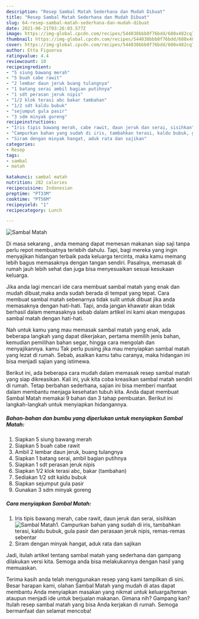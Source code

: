 ```yaml
---
description: "Resep Sambal Matah Sederhana dan Mudah Dibuat"
title: "Resep Sambal Matah Sederhana dan Mudah Dibuat"
slug: 64-resep-sambal-matah-sederhana-dan-mudah-dibuat
date: 2021-06-21T03:26:03.577Z
image: https://img-global.cpcdn.com/recipes/544038bbb0f76bdd/680x482cq70/sambal-matah-foto-resep-utama.jpg
thumbnail: https://img-global.cpcdn.com/recipes/544038bbb0f76bdd/680x482cq70/sambal-matah-foto-resep-utama.jpg
cover: https://img-global.cpcdn.com/recipes/544038bbb0f76bdd/680x482cq70/sambal-matah-foto-resep-utama.jpg
author: Etta Figueroa
ratingvalue: 4.4
reviewcount: 10
recipeingredient:
- "5 siung bawang merah"
- "5 buah cabe rawit"
- "2 lembar daun jeruk buang tulangnya"
- "1 batang serai ambil bagian putihnya"
- "1 sdt perasan jeruk nipis"
- "1/2 klok terasi abc bakar tambahan"
- "1/2 sdt kaldu bubuk"
- "sejumput gula pasir"
- "3 sdm minyak goreng"
recipeinstructions:
- "Iris tipis bawang merah, cabe rawit, daun jeruk dan serai, sisihkan"
- "Campurkan bahan yang sudah di iris, tambahkan terasi, kaldu bubuk, gula pasir dan perasaan jeruk nipis, remas-remas sebentar"
- "Siram dengan minyak hangat, aduk rata dan sajikan"
categories:
- Resep
tags:
- sambal
- matah

katakunci: sambal matah 
nutrition: 282 calories
recipecuisine: Indonesian
preptime: "PT33M"
cooktime: "PT56M"
recipeyield: "1"
recipecategory: Lunch

---
```



![Sambal Matah](https://img-global.cpcdn.com/recipes/544038bbb0f76bdd/680x482cq70/sambal-matah-foto-resep-utama.jpg)

Di masa  sekarang , anda memang dapat memesan makanan siap saji tanpa perlu repot membuatnya terlebih dahulu. Tapi, bagi mereka yang ingin menyajikan hidangan terbaik pada keluarga tercinta, maka kamu memang lebih bagus memasaknya dengan tangan sendiri. Pasalnya, memasak di rumah jauh lebih sehat dan juga bisa menyesuaikan sesuai kesukaan keluarga.

Jika anda lagi mencari ide cara membuat sambal matah yang enak dan mudah dibuat,maka anda sudah berada di tempat yang tepat. Cara membuat sambal matah  sebenarnya tidak sulit untuk dibuat jika anda memasaknya dengan hati-hati. Tapi, anda jangan khawatir akan tidak berhasil dalam memasaknya 
sebab dalam artikel ini kami akan mengupas sambal matah dengan hati-hati.  



Nah untuk kamu yang mau memasak sambal matah yang enak, ada beberapa langkah yang dapat dikerjakan, pertama memilih jenis bahan, kemudian pemilihan bahan segar, hingga cara mengolah dan menyajikannya. kamu Tak perlu pusing jika mau menyiapkan sambal matah yang lezat di rumah. Sebab, asalkan kamu  tahu caranya, maka hidangan ini bisa menjadi sajian yang istimewa.

Berikut ini, ada beberapa cara mudah dalam memasak resep sambal matah yang siap dikreasikan. Kali ini, yuk kita coba kreasikan sambal matah sendiri di rumah. Tetap berbahan sederhana, sajian ini bisa memberi manfaat dalam membantu menjaga kesehatan tubuh kita. Anda dapat membuat Sambal Matah memakai 9 bahan dan 3 tahap pembuatan. Berikut ini langkah-langkah untuk menyiapkan hidangannya.

<!--inarticleads1-->

##### Bahan-bahan dan bumbu yang diperlukan untuk menyiapkan Sambal Matah:

1. Siapkan 5 siung bawang merah
1. Siapkan 5 buah cabe rawit
1. Ambil 2 lembar daun jeruk, buang tulangnya
1. Siapkan 1 batang serai, ambil bagian putihnya
1. Siapkan 1 sdt perasan jeruk nipis
1. Siapkan 1/2 klok terasi abc, bakar (tambahan)
1. Sediakan 1/2 sdt kaldu bubuk
1. Siapkan sejumput gula pasir
1. Gunakan 3 sdm minyak goreng




<!--inarticleads2-->

##### Cara menyiapkan Sambal Matah:

1. Iris tipis bawang merah, cabe rawit, daun jeruk dan serai, sisihkan
<img src="https://img-global.cpcdn.com/steps/ef3b1e6de6b90a19/160x128cq70/sambal-matah-langkah-memasak-1-foto.jpg" alt="Sambal Matah">1. Campurkan bahan yang sudah di iris, tambahkan terasi, kaldu bubuk, gula pasir dan perasaan jeruk nipis, remas-remas sebentar
1. Siram dengan minyak hangat, aduk rata dan sajikan




Jadi, itulah artikel tentang  sambal matah  yang sederhana dan gampang dilakukan versi kita. Semoga anda bisa melakukannya dengan hasil yang memuaskan. 

Terima kasih anda telah menggunakan resep yang kami tampilkan di sini. Besar harapan kami, olahan  Sambal Matah yang mudah di atas dapat membantu Anda menyiapkan masakan yang nikmat untuk keluarga/teman ataupun menjadi ide untuk berjualan makanan. Gimana nih? Gampang kan? Itulah resep sambal matah yang bisa Anda kerjakan di rumah. Semoga bermanfaat dan selamat mencoba!

